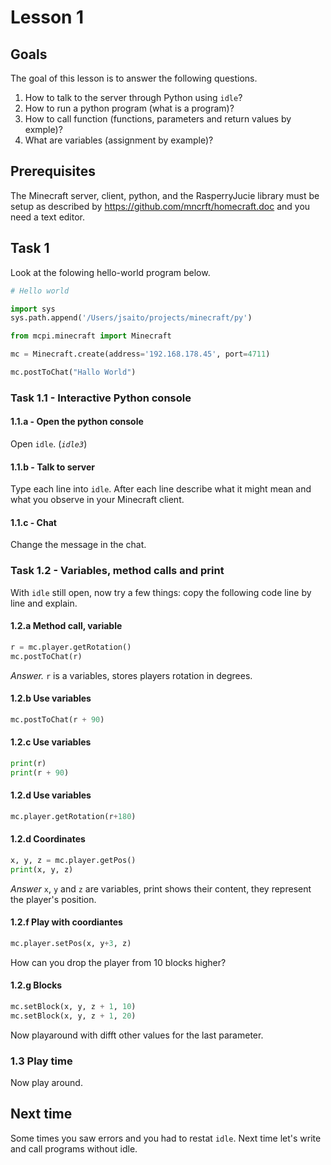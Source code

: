 # Lesson 1

## Goals

The goal of this lesson is to answer the following questions.

1. How to talk to the server through Python using `idle`?
1. How to run a python program (what is a program)?
1. How to call function (functions, parameters and return values by exmple)?
1. What are variables (assignment by example)?

## Prerequisites

The Minecraft server, client, python, and the RasperryJucie library must be setup as
described by https://github.com/mncrft/homecraft.doc and you need a text editor.

## Task 1

Look at the folowing hello-world program below.

```python
# Hello world

import sys
sys.path.append('/Users/jsaito/projects/minecraft/py')

from mcpi.minecraft import Minecraft

mc = Minecraft.create(address='192.168.178.45', port=4711)

mc.postToChat("Hallo World")
```

### Task 1.1 - Interactive Python console

#### 1.1.a - Open the python console
Open `idle`. (*`idle3`*)

#### 1.1.b - Talk to server
Type each line into `idle`. After each line describe what it might mean and what you observe in your Minecraft client.

#### 1.1.c - Chat
Change the message in the chat.

### Task 1.2 - Variables, method calls and print

With `idle` still open, now try a few things: copy the following code line by line and explain.

#### 1.2.a Method call, variable

```python
r = mc.player.getRotation()
mc.postToChat(r)
```

*Answer.* `r` is a variables, stores players rotation in degrees.

#### 1.2.b Use variables

```python
mc.postToChat(r + 90)
```

#### 1.2.c Use variables

```python
print(r)
print(r + 90)
```

#### 1.2.d Use variables

```python
mc.player.getRotation(r+180)
```

#### 1.2.d Coordinates

```python
x, y, z = mc.player.getPos()
print(x, y, z)
```

*Answer* `x`, `y` and `z` are variables, print shows their content, they represent the player's position.


#### 1.2.f Play with coordiantes

```python
mc.player.setPos(x, y+3, z)
```

How can you drop the player from 10 blocks higher?

#### 1.2.g Blocks

```python
mc.setBlock(x, y, z + 1, 10)
mc.setBlock(x, y, z + 1, 20)
```

Now playaround with difft other values for the last parameter.


### 1.3 Play time

Now play around.

## Next time

Some times you saw errors and you had to restat `idle`. Next time let's write and call programs without idle.
